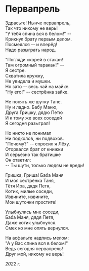 # Первапрель

Здрасьте! Нынче первапрель,  
Так что никому не верь!  
"У тебя спина вся в белом!" --  
Крикнул брату первым делом.  
Посмеялся -- и вперёд!  
Надо разыграть народ.  

"Погляди скорей в стакан!  
Там огромный таракан!" --  
Я сестре.  
Схватила кружку,  
Не увидела и мушки.  
Но зато -- весь чай на майке.  
"Ну его!" -- сестрёнка зайке.

Не понять же шутку Тане.  
Ну и ладно. Бабу Маню,  
Друга Гришку, дядю Петю  
И к тому же всех соседей  
Я сегодня разыграл!

Но никто не понимал  
Ни подколов, ни подвохов.  
"Почему?" -- спросил я Лёху.  
Оторвался брат от книжки  
И серьёзно так братишке  
Он ответил:  
-- Ты шути, только людям не вреди!

Гришка, Гриша! Баба Маня  
И моя сестрёнка Таня,  
Тётя Ира, дядя Петя,  
Котик, милые соседи,  
Извините, извините,  
Мои шуточки простите!

Улыбнулись мне соседи,  
Баба Маня, дядя Петя,  
Даже котик улыбнулся.  
Смех ко мне опять вернулся.

На асфальте надпись мелом:  
"А у Вас спина вся в белом!"  
Ведь сегодня первапрель!  
Друг мой, никому не верь!  

*2022 г.*
